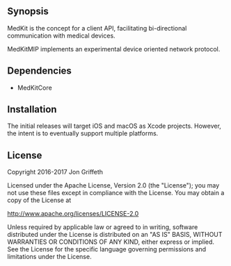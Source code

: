
## Synopsis

MedKit is the concept for a client API, facilitating bi-directional communication with medical devices.

MedKitMIP implements an experimental device oriented network protocol.

## Dependencies

* MedKitCore

## Installation

The initial releases will target iOS and macOS as Xcode projects. However, the intent is to eventually support multiple platforms.

## License

Copyright 2016-2017 Jon Griffeth

Licensed under the Apache License, Version 2.0 (the "License");
you may not use these files except in compliance with the License.
You may obtain a copy of the License at

http://www.apache.org/licenses/LICENSE-2.0

Unless required by applicable law or agreed to in writing, software
distributed under the License is distributed on an "AS IS" BASIS,
WITHOUT WARRANTIES OR CONDITIONS OF ANY KIND, either express or implied.
See the License for the specific language governing permissions and
limitations under the License.
